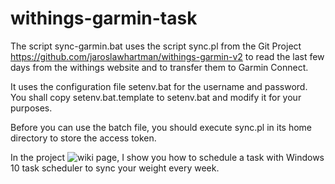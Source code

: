 # withings-garmin-task
The script sync-garmin.bat uses the script sync.pl from the Git Project 
https://github.com/jaroslawhartman/withings-garmin-v2
to read the last few days from the withings website and to transfer them to Garmin Connect.

It uses the configuration file setenv.bat for the username and password.
You shall copy setenv.bat.template to setenv.bat and modify it for your purposes.

Before you can use the batch file, you should execute sync.pl in its home directory to store the access token.

In the project ![wiki page](https://github.com/buchholzs/withings-garmin-task/wiki/How-to-schedule-a-task-for-regularly-syncing-the-weight-from-Withings-to-Garmin), I show you how to schedule a task with Windows 10 task scheduler to sync your weight every week.

